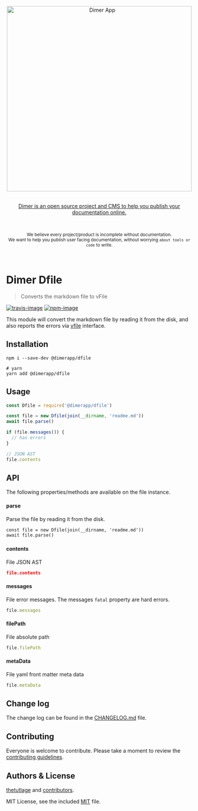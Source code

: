<div align="center">
  <div>
    <img width="500" src="https://res.cloudinary.com/adonisjs/image/upload/q_100/v1532274184/Dimer_Readme_Banner_lyy7wv.svg" alt="Dimer App">
  </div>
  <br>
  <p>
    <a href="https://dimerapp.com/what-is-dimer">
      Dimer is an open source project and CMS to help you publish your documentation online.
    </a>
  </p>
  <br>
  <p>
    <sub>We believe every project/product is incomplete without documentation. <br /> We want to help you publish user facing documentation, without worrying <code>about tools or code</code> to write.</sub>
  </p>
  <br>
</div>

# Dimer Dfile
> Converts the markdown file to vFile

[![travis-image]][travis-url]
[![npm-image]][npm-url]

This module will convert the markdown file by reading it from the disk, and also reports the errors via [vfile](https://github.com/vfile/vfile) interface.

## Installation

```shell
npm i --save-dev @dimerapp/dfile

# yarn
yarn add @dimerapp/dfile
```

## Usage

```js
const Dfile = require('@dimerapp/dfile')

const file = new Dfile(join(__dirname, 'readme.md'))
await file.parse()

if (file.messages()) {
  // has errors
}

// JSON AST
file.contents
```

## API
The following properties/methods are available on the file instance.

#### parse
Parse the file by reading it from the disk.

```md
const file = new Dfile(join(__dirname, 'readme.md'))
await file.parse()
```

#### contents
File JSON AST

```json
file.contents
```

#### messages
File error messages. The messages `fatal` property are hard errors.

```js
file.messages
```

#### filePath
File absolute path

```js
file.filePath
```

#### metaData
File yaml front matter meta data

```js
file.metaData
```

## Change log

The change log can be found in the [CHANGELOG.md](https://github.com/dimerapp/dfile/CHANGELOG.md) file.

## Contributing

Everyone is welcome to contribute. Please take a moment to review the [contributing guidelines](CONTRIBUTING.md).

## Authors & License
[thetutlage](https://github.com/thetutlage) and [contributors](https://github.com/dimerapp/dfile/graphs/contributors).

MIT License, see the included [MIT](LICENSE.md) file.

[travis-image]: https://img.shields.io/travis/dimerapp/dfile/master.svg?style=flat-square&logo=travis
[travis-url]: https://travis-ci.org/dimerapp/dfile "travis"

[npm-image]: https://img.shields.io/npm/v/@dimerapp/dfile.svg?style=flat-square&logo=npm
[npm-url]: https://npmjs.org/package/@dimerapp/dfile "npm"
